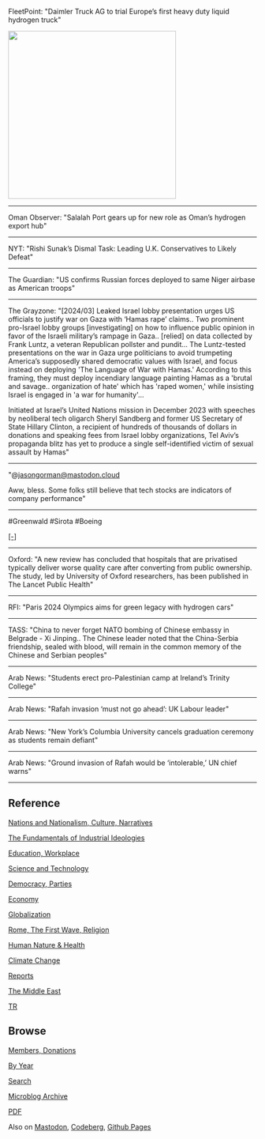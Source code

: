 
FleetPoint: "Daimler Truck AG to trial Europe’s first heavy duty
liquid hydrogen truck"

<img width='340' src='https://files.mastodon.social/cache/preview_cards/images/096/601/695/original/00a5b795fbcd4733.jpg'/> 

---

Oman Observer: "Salalah Port gears up for new role as Oman’s hydrogen
export hub"

---

NYT: "Rishi Sunak’s Dismal Task: Leading U.K. Conservatives to Likely
Defeat"

---

The Guardian: "US confirms Russian forces deployed to same Niger
airbase as American troops"

----

The Grayzone: "[2024/03] Leaked Israel lobby presentation urges US
officials to justify war on Gaza with ‘Hamas rape’ claims.. Two
prominent pro-Israel lobby groups [investigating] on how to influence
public opinion in favor of the Israeli military’s rampage in
Gaza.. [relied] on data collected by Frank Luntz, a veteran Republican
pollster and pundit... The Luntz-tested presentations on the war in
Gaza urge politicians to avoid trumpeting America’s supposedly shared
democratic values with Israel, and focus instead on deploying 'The
Language of War with Hamas.' According to this framing, they must
deploy incendiary language painting Hamas as a 'brutal and
savage.. organization of hate' which has 'raped women,' while
insisting Israel is engaged in 'a war for humanity'...

Initiated at Israel’s United Nations mission in December 2023 with
speeches by neoliberal tech oligarch Sheryl Sandberg and former US
Secretary of State Hillary Clinton, a recipient of hundreds of
thousands of dollars in donations and speaking fees from Israel lobby
organizations, Tel Aviv’s propaganda blitz has yet to produce a single
self-identified victim of sexual assault by Hamas"

---

"@jasongorman@mastodon.cloud

Aww, bless. Some folks still believe that tech stocks are indicators
of company performance"

---

\#Greenwald \#Sirota \#Boeing 

[[-]](https://youtu.be/gf_YLQktSN8?t=674)

---

Oxford: "A new review has concluded that hospitals that are privatised
typically deliver worse quality care after converting from public
ownership. The study, led by University of Oxford researchers, has
been published in The Lancet Public Health"

---

RFI: "Paris 2024 Olympics aims for green legacy with hydrogen cars"

---

TASS: "China to never forget NATO bombing of Chinese embassy in
Belgrade - Xi Jinping.. The Chinese leader noted that the China-Serbia
friendship, sealed with blood, will remain in the common memory of the
Chinese and Serbian peoples"

---

Arab News: "Students erect pro-Palestinian camp at Ireland’s Trinity
College"

---

Arab News: "Rafah invasion ‘must not go ahead’: UK Labour leader"

---

Arab News: "New York’s Columbia University cancels graduation ceremony
as students remain defiant"

---

Arab News: "Ground invasion of Rafah would be ‘intolerable,’ UN chief warns"

---

## Reference

[Nations and Nationalism, Culture, Narratives](0119/2013/02/nations-and-nationalism.html)

[The Fundamentals of Industrial Ideologies](0119/2011/04/fundamentals-of-industrial-ideologies.html)

[Education, Workplace](0119/2017/09/education-workplace.html)

[Science and Technology](0119/2018/09/science-technology.html)

[Democracy, Parties](0119/2016/11/democracy.html)

[Economy](2021/01/economy.html)

[Globalization](0119/2018/09/globalization.html)

[Rome, The First Wave, Religion](0119/2017/12/rome.html)

[Human Nature & Health](2020/07/human-nature.html)

[Climate Change](2022/01/climate.html)

[Reports](2021/01/reports.html)

[The Middle East](0119/2019/07/middleeast.html)

[TR](../tr/index.html)

## Browse

[Members, Donations](2022/08/members.html)

[By Year](years.html)

[Search](search.html)

[Microblog Archive](mbl/index.html)

[PDF](https://drive.google.com/uc?export=view&id=1FSi-1MnqXVq_PVTEXzzflwN8-7h92N_R)

Also on 
[Mastodon](https://fosstodon.org/@muratk5n),
[Codeberg](https://muratk5n.codeberg.page/en/),
[Github Pages](https://muratk5n.github.io/thirdwave/en/)


